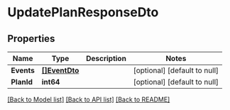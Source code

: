 # UpdatePlanResponseDto

## Properties

| Name       | Type                          | Description | Notes                        |
| ---------- | ----------------------------- | ----------- | ---------------------------- |
| **Events** | [**[]EventDto**](EventDto.md) |             | [optional] [default to null] |
| **PlanId** | **int64**                     |             | [optional] [default to null] |

[[Back to Model list]](../README.md#documentation-for-models) [[Back to API list]](../README.md#documentation-for-api-endpoints) [[Back to README]](../README.md)
